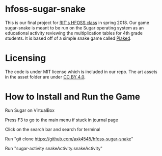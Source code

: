 # hfoss-sugar-snake
This is our final project for [RIT's HFOSS class](https://github.com/ritjoe/hfoss) in spring 2018. Our game sugar-snake is meant to be run on the Sugar operating system as an educational activity reviewing the multiplication tables for 4th grade students. It is based off of a simple snake game called [Plaked](https://github.com/amarlearning/Plaked).

# Licensing
The code is under MIT license which is included in our repo. The art assets in the asset folder are under [CC BY 4.0](https://creativecommons.org/licenses/by/4.0/legalcode).

# How to Install and Run the Game
Run Sugar on VirtualBox

Press F3 to go to the main menu if stuck in journal page

Click on the search bar and search for terminal

Run "git clone https://github.com/axk4545/hfoss-sugar-snake"

Run  "sugar-activity snakeActivity.snakeActivity"

